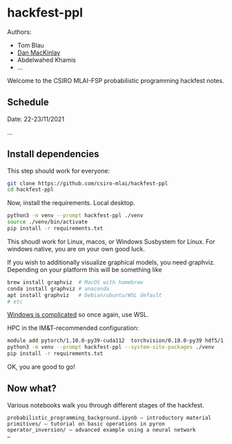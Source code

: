 # hackfest-ppl

Authors:
- Tom Blau
- [Dan MacKinlay](http://danmackinlay.name)
- Abdelwahed Khamis
- …

Welcome to the CSIRO MLAI-FSP probabilistic programming hackfest notes.

## Schedule

Date: 22-23/11/2021

…

## Install dependencies

This step should work for everyone:

```bash
git clone https://github.com/csiro-mlai/hackfest-ppl
cd hackfest-ppl
```

Now, install the requirements.
Local desktop.
```bash
python3 -m venv --prompt hackfest-ppl ./venv
source ./venv/bin/activate
pip install -r requirements.txt
```

This shoudl work for Linux, macos, or Windows Susbystem for Linux. 
For windows native, you are on your own good luck.

If you wish to additionally visualize graphical models, you need graphviz.
Depending on your platform this will be something like

```bash
brew install graphviz  # MacOS with homebrew
conda install graphviz # anaconda
apt install graphviz   # Debian/ubuntu/WSL default
# etc
```

[Windows is complicated](https://forum.graphviz.org/t/new-simplified-installation-procedure-on-windows/224) so once again, use WSL.

HPC in the IM&T-recommended configuration:

```bash
module add pytorch/1.10.0-py39-cuda112  torchvision/0.10.0-py39 hdf5/1.12.0-mpi graphviz
python3 -m venv --prompt hackfest-ppl --system-site-packages ./venv
pip install -r requirements.txt
```

OK, you are good to go!

## Now what?

Various notebooks walk you through different stages of the hackfest.

```text
probabilistic_programming_background.ipynb — introductory material
primitives/ — tutorial on basic operations in pyron
operator_inversion/ — advanced example using a neural network
…
```